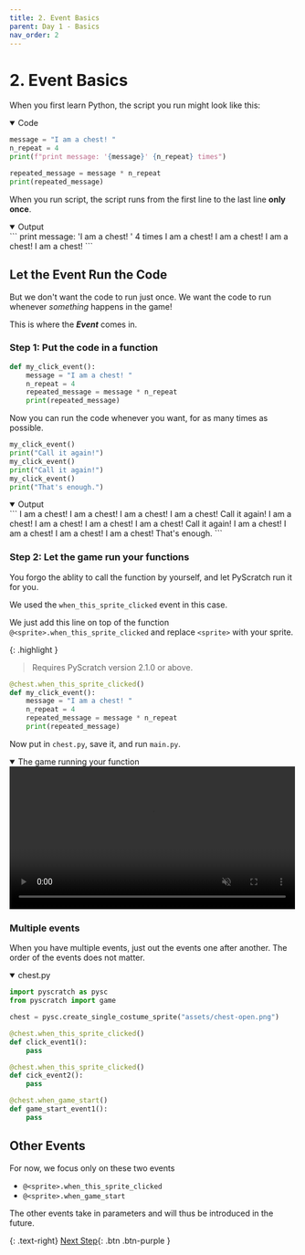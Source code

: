 ```yaml
---
title: 2. Event Basics
parent: Day 1 - Basics
nav_order: 2
---
```


# 2. Event Basics

When you first learn Python, the script you run might look like this:
<details open markdown="block">
  <summary>
    Code
  </summary>

```python
message = "I am a chest! "
n_repeat = 4
print(f"print message: '{message}' {n_repeat} times")

repeated_message = message * n_repeat
print(repeated_message)
```
</details>

When you run script, the script runs from the first line to the last line **only once**. 

<details open markdown="block">
  <summary>
    Output
  </summary>
```
print message: 'I am a chest! ' 4 times
I am a chest! I am a chest! I am a chest! I am a chest! 
```
</details>


## Let the Event Run the Code

But we don't want the code to run just once. We want the code to run whenever *something* happens in the game! 

This is where the ***Event*** comes in.

### Step 1: Put the code in a function
```python
def my_click_event():
    message = "I am a chest! "
    n_repeat = 4
    repeated_message = message * n_repeat
    print(repeated_message)
```

Now you can run the code whenever you want, for as many times as possible. 

```python
my_click_event()
print("Call it again!")
my_click_event()
print("Call it again!")
my_click_event()
print("That's enough.")
```


<details open markdown="block">
  <summary>
    Output
  </summary>
```
I am a chest! I am a chest! I am a chest! I am a chest! 
Call it again!
I am a chest! I am a chest! I am a chest! I am a chest!
Call it again!
I am a chest! I am a chest! I am a chest! I am a chest! 
That's enough.
```
</details>


### Step 2: Let the game run your functions
You forgo the ablity to call the function by yourself, and let PyScratch run it for you. 

We used the `when_this_sprite_clicked` event in this case. 

We just add this line on top of the function `@<sprite>.when_this_sprite_clicked` and replace `<sprite>` with your sprite. 

{: .highlight }
> Requires PyScratch version 2.1.0 or above. 

```python
@chest.when_this_sprite_clicked()
def my_click_event():
    message = "I am a chest! "
    n_repeat = 4
    repeated_message = message * n_repeat
    print(repeated_message)
```

Now put in `chest.py`, save it, and run `main.py`. 

<details open markdown="block">
  <summary>
    The game running your function
  </summary>
  <video autoplay loop muted controls playsinline style="max-width: 100%"  width="500">
    <source src="temp/event-1.mp4" type="video/mp4">
    Your browser does not support the video tag.
    </video> </details>


### Multiple events
When you have multiple events, just out the events one after another. 
The order of the events does not matter. 

<details open markdown="block">
  <summary>
    chest.py
  </summary>

```python
import pyscratch as pysc
from pyscratch import game

chest = pysc.create_single_costume_sprite("assets/chest-open.png")

@chest.when_this_sprite_clicked()
def click_event1():
    pass

@chest.when_this_sprite_clicked()
def cick_event2():
    pass

@chest.when_game_start()
def game_start_event1():
    pass
```
</details>


## Other Events
For now, we focus only on these two events
- `@<sprite>.when_this_sprite_clicked`
- `@<sprite>.when_game_start`

The other events take in parameters and will thus be introduced in the future. 

{: .text-right}
[Next Step](./3-motion){: .btn .btn-purple }

